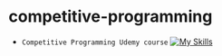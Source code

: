 # competitive-programming

* `Competitive Programming Udemy course`
[![My Skills](https://skills.thijs.gg/icons?i=python&theme=light)](https://skills.thijs.gg)
